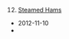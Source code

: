 12. [Steamed Hams](https://linuxgamecast.com/2012/11/linuxgamecast-weekly-ep12-steamed-hams/)
   * 2012-11-10
   * 
